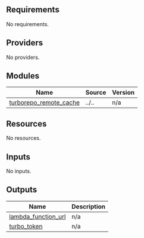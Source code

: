<!-- BEGIN_TF_DOCS -->
## Requirements

No requirements.

## Providers

No providers.

## Modules

| Name | Source | Version |
|------|--------|---------|
| <a name="module_turborepo_remote_cache"></a> [turborepo\_remote\_cache](#module\_turborepo\_remote\_cache) | ../.. | n/a |

## Resources

No resources.

## Inputs

No inputs.

## Outputs

| Name | Description |
|------|-------------|
| <a name="output_lambda_function_url"></a> [lambda\_function\_url](#output\_lambda\_function\_url) | n/a |
| <a name="output_turbo_token"></a> [turbo\_token](#output\_turbo\_token) | n/a |
<!-- END_TF_DOCS -->